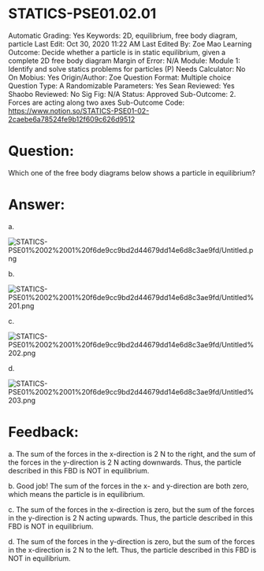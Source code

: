 # STATICS-PSE01.02.01

Automatic Grading: Yes
Keywords: 2D, equilibrium, free body diagram, particle
Last Edit: Oct 30, 2020 11:22 AM
Last Edited By: Zoe Mao
Learning Outcome: Decide whether a particle is in static equilibrium, given a complete 2D free body diagram
Margin of Error: N/A
Module: Module 1: Identify and solve statics problems for particles (P)
Needs Calculator: No
On Mobius: Yes
Origin/Author: Zoe
Question Format: Multiple choice
Question Type: A
Randomizable Parameters: Yes
Sean Reviewed: Yes
Shaobo Reviewed: No
Sig Fig: N/A
Status: Approved
Sub-Outcome: 2. Forces are acting along two axes
Sub-Outcome Code: https://www.notion.so/STATICS-PSE01-02-2caebe6a78524fe9b12f609c626d9512

# Question:

Which one of the free body diagrams below shows a particle in equilibrium? 

# Answer:

a. 

![STATICS-PSE01%2002%2001%20f6de9cc9bd2d44679dd14e6d8c3ae9fd/Untitled.png](STATICS-PSE01%2002%2001%20f6de9cc9bd2d44679dd14e6d8c3ae9fd/Untitled.png)

b.

![STATICS-PSE01%2002%2001%20f6de9cc9bd2d44679dd14e6d8c3ae9fd/Untitled%201.png](STATICS-PSE01%2002%2001%20f6de9cc9bd2d44679dd14e6d8c3ae9fd/Untitled%201.png)

c.

![STATICS-PSE01%2002%2001%20f6de9cc9bd2d44679dd14e6d8c3ae9fd/Untitled%202.png](STATICS-PSE01%2002%2001%20f6de9cc9bd2d44679dd14e6d8c3ae9fd/Untitled%202.png)

d.

![STATICS-PSE01%2002%2001%20f6de9cc9bd2d44679dd14e6d8c3ae9fd/Untitled%203.png](STATICS-PSE01%2002%2001%20f6de9cc9bd2d44679dd14e6d8c3ae9fd/Untitled%203.png)

# Feedback:

a. The sum of the forces in the x-direction is 2 N to the right, and the sum of the forces in the y-direction is 2 N acting downwards. Thus, the particle described in this FBD is NOT in equilibrium.

b. Good job!  The sum of the forces in the x- and y-direction are both zero, which means the particle is in equilibrium. 

c. The sum of the forces in the x-direction is zero, but the sum of the forces in the y-direction is 2 N acting upwards. Thus, the particle described in this FBD is NOT in equilibrium.

d. The sum of the forces in the y-direction is zero, but the sum of the forces in the x-direction is 2 N to the left. Thus, the particle described in this FBD is NOT in equilibrium.